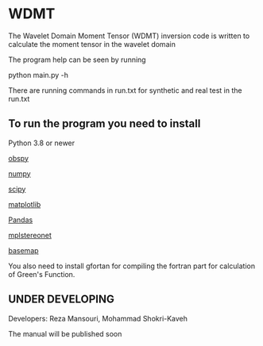 # WDMT

The Wavelet Domain Moment Tensor (WDMT) inversion code is written to calculate the moment tensor in the wavelet domain

The program help can be seen by running

python main.py -h

There are running commands in run.txt for synthetic and real test in the run.txt

## To run the program you need to install

Python 3.8 or newer

[obspy](https://github.com/obspy/obspy) 

[numpy](https://numpy.org/)

[scipy](https://scipy.org/)

[matplotlib](https://matplotlib.org/)

[Pandas](https://pandas.pydata.org/)

[mplstereonet](https://pypi.org/project/mplstereonet/)

[basemap](https://matplotlib.org/basemap/)

You also need to install gfortan for compiling the fortran part for calculation of Green's Function.


## UNDER DEVELOPING
Developers: Reza Mansouri, Mohammad Shokri-Kaveh

The manual will be published soon

